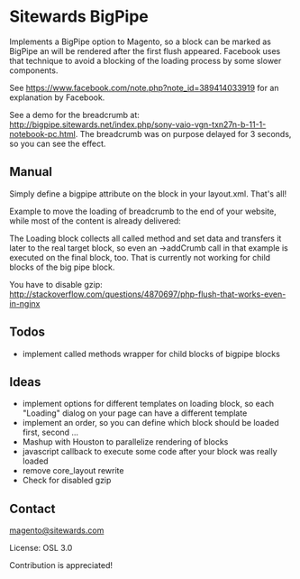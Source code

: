 Sitewards BigPipe
=================

Implements a BigPipe option to Magento, so a block can be marked as BigPipe an will be rendered after the first flush appeared.
Facebook uses that technique to avoid a blocking of the loading process by some slower components.

See https://www.facebook.com/note.php?note_id=389414033919 for an explanation by Facebook.

See a demo for the breadcrumb at: http://bigpipe.sitewards.net/index.php/sony-vaio-vgn-txn27n-b-11-1-notebook-pc.html.
The breadcrumb was on purpose delayed for 3 seconds, so you can see the effect.

Manual
------------------
Simply define a bigpipe attribute on the block in your layout.xml. That's all!

Example to move the loading of breadcrumb to the end of your website, while most of the content is already delivered:
<block type="page/html_breadcrumbs" name="breadcrumbs" bigpipe="true"/>

The Loading block collects all called method and set data and transfers it later to the real target block, so even an ->addCrumb call in that example is executed on the final block, too. That is currently not working for child blocks of the big pipe block.

You have to disable gzip: http://stackoverflow.com/questions/4870697/php-flush-that-works-even-in-nginx

Todos
------------------
* implement called methods wrapper for child blocks of bigpipe blocks

Ideas
------------------
* implement options for different templates on loading block, so each "Loading" dialog on your page can have a different template
* implement an order, so you can define which block should be loaded first, second ...
* Mashup with Houston to parallelize rendering of blocks
* javascript callback to execute some code after your block was really loaded
* remove core_layout rewrite
* Check for disabled gzip

Contact
------------------
magento@sitewards.com

License: OSL 3.0

Contribution is appreciated!
